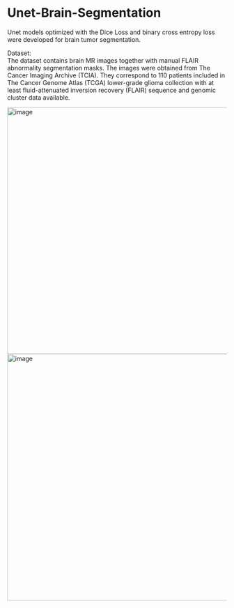 # Unet-Brain-Segmentation

Unet models optimized with the Dice Loss and binary cross entropy loss were developed for brain tumor segmentation. 

Dataset:  
The dataset contains brain MR images together with manual FLAIR abnormality segmentation masks.
The images were obtained from The Cancer Imaging Archive (TCIA).
They correspond to 110 patients included in The Cancer Genome Atlas (TCGA) lower-grade glioma collection with at least fluid-attenuated inversion recovery (FLAIR) sequence and genomic cluster data available.

<img width="566" alt="image" src="https://github.com/yy7-f/Unet-Brain-Segmentation/assets/76237852/e35c9cc5-139d-4618-9b13-c902ff25f7fe">


<img width="566" alt="image" src="https://github.com/yy7-f/Unet-Brain-Segmentation/assets/76237852/de43f8b8-0b85-4652-af77-4c2db5af4045">

